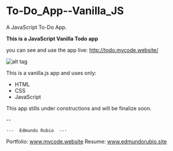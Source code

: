 # To-Do_App--Vanilla_JS
A JavaScript To-Do App.

 **This is a JavaScript Vanilla Todo app**

you can see and use the app live: http://todo.mycode.website/

![alt tag](https://github.com/Edxael/To-Do_App--Vanilla_JS/blob/master/IMG/todo.png "Screen-Shoot")

This is a vanilla.js app and uses only:
* HTML
* CSS
* JavaScript

This app stills under constructions and will be finalize soon. 

-- 

    ---  Edmundo Rubio  ---
Portfolio: www.mycode.website
Resume: www.edmundorubio.site
